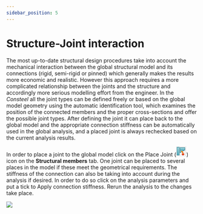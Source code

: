 ```yaml
---
sidebar_position: 5
---
```

# Structure-Joint interaction

The most up-to-date structural design procedures take into account the mechanical interaction between the global structural model and its connections (rigid, semi-rigid or pinned) which generally makes the results more economic and realistic. However this approach requires a more complicated relationship between the joints and the structure and accordingly more serious modelling effort from the engineer. In the _Consteel_ all the joint types can be defined freely or based on the global model geometry using the automatic identification tool, which examines the position of the connected members and the proper cross-sections and offer the possible joint types. After defining the joint it can place back to the global model and the appropriate connection stiffness can be automatically used in the global analysis, and a placed joint is always rechecked based on the current analysis results.

<!-- /wp:paragraph -->

<!-- wp:paragraph -->

In order to place a joint to the global model click on the Place Joint (![](./img/wp-content-uploads-2021-04-15-6-place-butt.png)) icon on the **Structural members** tab. One joint can be placed to several places in the model if these meet the geometrical requirements. The stiffness of the connection can also be taking into account during the analysis if desired. In order to do so click on the analysis parameters and put a tick to Apply connection stiffness. Rerun the analysis to the changes take place.

<!-- /wp:paragraph -->

<!-- wp:image {"align":"center","id":9830,"sizeSlug":"full","linkDestination":"media"} -->

[![](https://Consteelsoftware.com/wp-content/uploads/2021/04/15-6-appl-stiff.png)](./img/wp-content-uploads-2021-04-15-6-appl-stiff.png)

<!-- /wp:image -->
